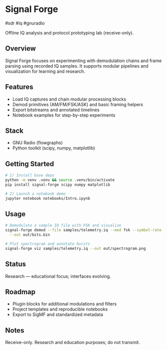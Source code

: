 # Signal Forge

<p><span class="badge">#sdr</span> <span class="badge">#iq</span> <span class="badge">#gnuradio</span></p>

Offline IQ analysis and protocol prototyping lab (receive-only).

## Overview

Signal Forge focuses on experimenting with demodulation chains and frame parsing using recorded IQ samples. It supports modular pipelines and visualization for learning and research.

## Features

- Load IQ captures and chain modular processing blocks
- Demod primitives (AM/FM/FSK/ASK) and basic framing helpers
- Export bitstreams and annotated timelines
- Notebook examples for step-by-step experiments

## Stack

- GNU Radio (flowgraphs)
- Python toolkit (scipy, numpy, matplotlib)

## Getting Started

```bash
# 1) Install base deps
python -m venv .venv && source .venv/bin/activate
pip install signal-forge scipy numpy matplotlib

# 2) Launch a notebook demo
jupyter notebook notebooks/Intro.ipynb
```

## Usage

```bash
# Demodulate a sample IQ file with FSK and visualize
signal-forge demod --file samples/telemetry.iq --mod fsk --symbol-rate 4800 \
  --out out/bits.bin

# Plot spectrogram and annotate bursts
signal-forge viz samples/telemetry.iq --out out/spectrogram.png
```

## Status

Research — educational focus; interfaces evolving.

## Roadmap

- Plugin blocks for additional modulations and filters
- Project templates and reproducible notebooks
- Export to SigMF and standardized metadata

## Notes

Receive-only. Research and education purposes; do not transmit.
